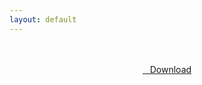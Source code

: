 ```yaml
---
layout: default
---
```


<br />

<br />

<center>
<a href="https://drive.google.com/uc?authuser=0&id=129TkkGiq8Kj3jLZmA-Ssq9OUPSOvhgXV&export=download" class="hbt"><i class="fa fa-chevron-down" aria-hidden="true"></i>&nbsp; &nbsp;Download</a>
</center><br />

<br />
